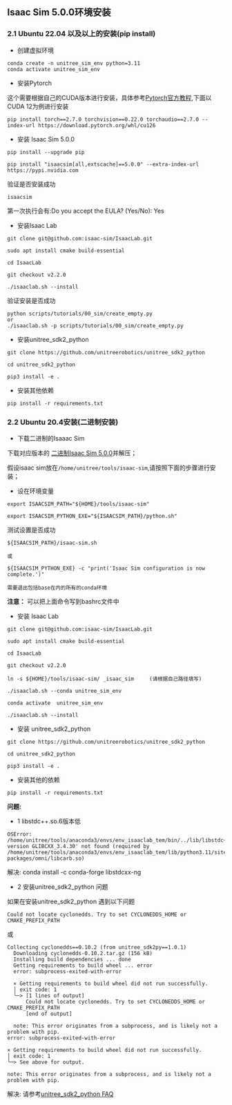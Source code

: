## Isaac Sim 5.0.0环境安装
### 2.1 Ubuntu 22.04 以及以上的安装(pip install)

-  创建虚拟环境

```
conda create -n unitree_sim_env python=3.11
conda activate unitree_sim_env
```
- 安装Pytorch

这个需要根据自己的CUDA版本进行安装，具体参考[Pytorch官方教程](https://pytorch.org/get-started/locally/),下面以CUDA 12为例进行安装

```
pip install torch==2.7.0 torchvision==0.22.0 torchaudio==2.7.0 --index-url https://download.pytorch.org/whl/cu126
```
-  安装 Isaac Sim 5.0.0

```
pip install --upgrade pip

pip install "isaacsim[all,extscache]==5.0.0" --extra-index-url https://pypi.nvidia.com

```
验证是否安装成功
```
isaacsim
```
第一次执行会有:Do you accept the EULA? (Yes/No):  Yes



- 安装Isaac Lab

```
git clone git@github.com:isaac-sim/IsaacLab.git

sudo apt install cmake build-essential

cd IsaacLab

git checkout v2.2.0

./isaaclab.sh --install 

```

验证安装是否成功
```
python scripts/tutorials/00_sim/create_empty.py
or
./isaaclab.sh -p scripts/tutorials/00_sim/create_empty.py
```

- 安装unitree_sdk2_python

```
git clone https://github.com/unitreerobotics/unitree_sdk2_python

cd unitree_sdk2_python

pip3 install -e .
```
- 安装其他依赖
```
pip install -r requirements.txt
```

### 2.2 Ubuntu 20.4安装(二进制安装)

- 下载二进制的Isaaac Sim

下载对应版本的
[二进制Isaac Sim 5.0.0](https://docs.isaacsim.omniverse.nvidia.com/latest/installation/download.html#download-isaac-sim-short)并解压；

假设isaac sim放在`/home/unitree/tools/isaac-sim`,请按照下面的步骤进行安装；

- 设在环境变量

```
export ISAACSIM_PATH="${HOME}/tools/isaac-sim"

export ISAACSIM_PYTHON_EXE="${ISAACSIM_PATH}/python.sh"

```
测试设置是否成功

```
${ISAACSIM_PATH}/isaac-sim.sh

或

${ISAACSIM_PYTHON_EXE} -c "print('Isaac Sim configuration is now complete.')" 

需要退出包括base在内的所有的conda环境

```

**注意：** 可以把上面命令写到bashrc文件中

- 安装 Isaac Lab

```
git clone git@github.com:isaac-sim/IsaacLab.git

sudo apt install cmake build-essential

cd IsaacLab

git checkout v2.2.0

ln -s ${HOME}/tools/isaac-sim/ _isaac_sim     (请根据自己路径填写)

./isaaclab.sh --conda unitree_sim_env

conda activate  unitree_sim_env

./isaaclab.sh --install

```

- 安装 unitree_sdk2_python

```
git clone https://github.com/unitreerobotics/unitree_sdk2_python

cd unitree_sdk2_python

pip3 install -e .

```

- 安装其他的依赖

```
pip install -r requirements.txt

```


**问题:**
- 1 libstdc++.so.6版本低
```
OSError: /home/unitree/tools/anaconda3/envs/env_isaaclab_tem/bin/../lib/libstdc++.so.6: version GLIBCXX_3.4.30' not found (required by /home/unitree/tools/anaconda3/envs/env_isaaclab_tem/lib/python3.11/site-packages/omni/libcarb.so)
```
解决: conda install -c conda-forge libstdcxx-ng

- 2 安装unitree_sdk2_python 问题

如果在安装unitree_sdk2_python 遇到以下问题

```
Could not locate cyclonedds. Try to set CYCLONEDDS_HOME or CMAKE_PREFIX_PATH

```
或

```
Collecting cyclonedds==0.10.2 (from unitree_sdk2py==1.0.1)
  Downloading cyclonedds-0.10.2.tar.gz (156 kB)
  Installing build dependencies ... done
  Getting requirements to build wheel ... error
  error: subprocess-exited-with-error
  
  × Getting requirements to build wheel did not run successfully.
  │ exit code: 1
  ╰─> [1 lines of output]
      Could not locate cyclonedds. Try to set CYCLONEDDS_HOME or CMAKE_PREFIX_PATH
      [end of output]
  
  note: This error originates from a subprocess, and is likely not a problem with pip.
error: subprocess-exited-with-error

× Getting requirements to build wheel did not run successfully.
│ exit code: 1
╰─> See above for output.

note: This error originates from a subprocess, and is likely not a problem with pip.
```
解决: 请参考[unitree_sdk2_python FAQ](https://github.com/unitreerobotics/unitree_sdk2_python?tab=readme-ov-file#faq)

